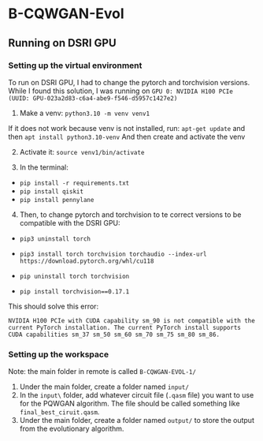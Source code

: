 # B-CQWGAN-Evol


## Running on DSRI GPU

### Setting up the virtual environment
To run on DSRI GPU, I had to change the pytorch and torchvision versions.
While I found this solution, I was running on `GPU 0: NVIDIA H100 PCIe (UUID: GPU-023a2d83-c6a4-abe9-f546-d5957c1427e2)`

1. Make a venv:
`python3.10 -m venv venv1`
   
If it does not work because venv is not installed, run:
`apt-get update`
and then
`apt install python3.10-venv`
And then create and activate the venv

2. Activate it:
`source venv1/bin/activate`

3. In the terminal:
- `pip install -r requirements.txt`
- `pip install qiskit`
- `pip install pennylane`

4. Then, to change pytorch and torchvision to te correct versions to be compatible with the DSRI 
   GPU:
 - `pip3 uninstall torch`

- `pip3 install torch torchvision torchaudio --index-url https://download.pytorch.org/whl/cu118`

- `pip uninstall torch torchvision`

- `pip install torchvision==0.17.1`


This should solve this error:

`NVIDIA H100 PCIe with CUDA capability sm_90 is not compatible with the current PyTorch installation.
The current PyTorch install supports CUDA capabilities sm_37 sm_50 sm_60 sm_70 sm_75 sm_80 sm_86.`


### Setting up the workspace
Note: the main folder in remote is called `B-CQWGAN-EVOL-1/`
1. Under the main folder, create a folder named `input/`
2. In the `input\` folder, add whatever circuit file (`.qasm` file) you want to use for the PQWGAN 
algorithm. The file should be called something like `final_best_ciruit.qasm`.
3. Under the main folder, create a folder named `output/` to store the output from the 
   evolutionary algorithm.